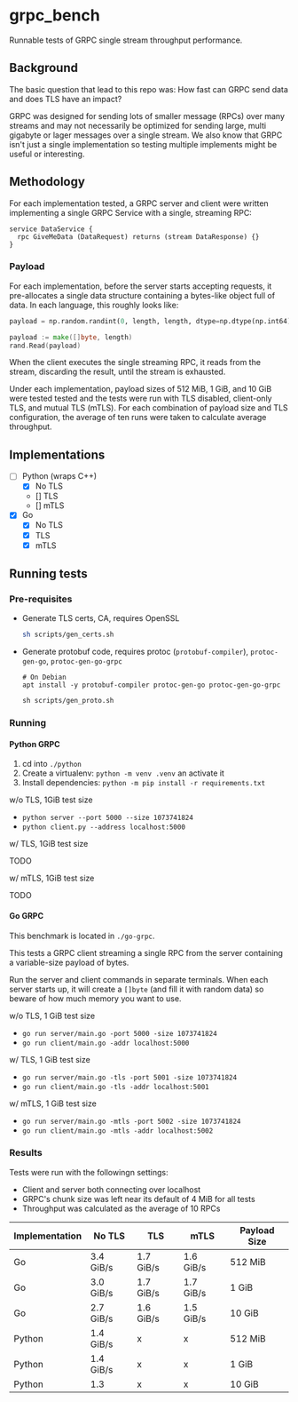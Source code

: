 # grpc_bench

Runnable tests of GRPC single stream throughput performance.

## Background

The basic question that lead to this repo was: How fast can GRPC send data and does TLS have an impact?

GRPC was designed for sending lots of smaller message (RPCs) over many streams and may not necessarily be optimized for sending large, multi gigabyte or lager messages over a single stream.
We also know that GRPC isn't just a single implementation so testing multiple implements might be useful or interesting.

## Methodology

For each implementation tested, a GRPC server and client were written implementing a single GRPC Service with a single, streaming RPC:

```
service DataService {
  rpc GiveMeData (DataRequest) returns (stream DataResponse) {}
}
```

### Payload

For each implementation, before the server starts accepting requests, it pre-allocates a single data structure containing a bytes-like object full of data.
In each language, this roughly looks like:

```python
payload = np.random.randint(0, length, length, dtype=np.dtype(np.int64)).tobytes()
```

```go
payload := make([]byte, length)
rand.Read(payload)
```

When the client executes the single streaming RPC, it reads from the stream, discarding the result, until the stream is exhausted.

Under each implementation, payload sizes of 512 MiB, 1 GiB, and 10 GiB were tested tested and the tests were run with TLS disabled, client-only TLS, and mutual TLS (mTLS). For each combination of payload size and TLS configuration, the average of ten runs were taken to calculate average throughput.

## Implementations

- [ ] Python (wraps C++)
  - [x] No TLS
  - [] TLS
  - [] mTLS
- [x] Go
    - [x] No TLS
    - [x] TLS
    - [x] mTLS

## Running tests

### Pre-requisites

- Generate TLS certs, CA, requires OpenSSL

    ```sh
    sh scripts/gen_certs.sh
    ```
- Generate protobuf code, requires protoc (`protobuf-compiler`), `protoc-gen-go`, `protoc-gen-go-grpc`

    ```
    # On Debian
    apt install -y protobuf-compiler protoc-gen-go protoc-gen-go-grpc

    sh scripts/gen_proto.sh
    ```

### Running

#### Python GRPC

1. cd into `./python`
2. Create a virtualenv: `python -m venv .venv` an activate it
3. Install dependencies: `python -m pip install -r requirements.txt`


w/o TLS, 1GiB test size

- `python server --port 5000 --size 1073741824`
- `python client.py --address localhost:5000`

w/ TLS, 1GiB test size

TODO

w/ mTLS, 1GiB test size

TODO

#### Go GRPC

This benchmark is located in `./go-grpc`.

This tests a GRPC client streaming a single RPC from the server containing a variable-size payload of bytes.

Run the server and client commands in separate terminals. When each server starts up, it will create a `[]byte` (and fill it with random data) so beware of how much memory you want to use.

w/o TLS, 1 GiB test size

- `go run server/main.go -port 5000 -size 1073741824`
- `go run client/main.go -addr localhost:5000`

w/ TLS, 1 GiB test size

- `go run server/main.go -tls -port 5001 -size 1073741824`
- `go run client/main.go -tls -addr localhost:5001`

w/ mTLS, 1 GiB test size

- `go run server/main.go -mtls -port 5002 -size 1073741824`
- `go run client/main.go -mtls -addr localhost:5002`

### Results

Tests were run with the followingn settings:

- Client and server both connecting over localhost
- GRPC's chunk size was left near its default of 4 MiB for all tests
- Throughput was calculated as the average of 10 RPCs


| Implementation | No TLS    | TLS       | mTLS       | Payload Size |
|----------------|-----------|-----------|------------|--------------|
| Go             | 3.4 GiB/s | 1.7 GiB/s | 1.6  GiB/s | 512 MiB      |
| Go             | 3.0 GiB/s | 1.7 GiB/s | 1.7  GiB/s | 1 GiB        |
| Go             | 2.7 GiB/s | 1.6 GiB/s | 1.5  GiB/s | 10 GiB       |
| Python         | 1.4 GiB/s | x         | x          | 512 MiB      |
| Python         | 1.4 GiB/s | x         | x          | 1 GiB        |
| Python         | 1.3       | x         | x          | 10 GiB       |
